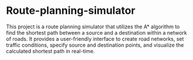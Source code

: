 # Route-planning-simulator
This project is a route planning simulator that utilizes the A* algorithm to find the shortest path between a source and a destination within a network of roads. It provides a user-friendly interface to create road networks, set traffic conditions, specify source and destination points, and visualize the calculated shortest path in real-time.
